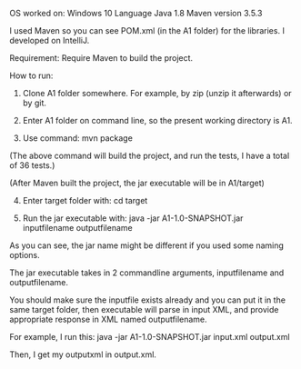 OS worked on: Windows 10
Language Java 1.8
Maven version 3.5.3

I used Maven so you can see POM.xml (in the A1 folder) for the libraries.
I developed on IntelliJ.

Requirement: Require Maven to build the project.

How to run:
1. Clone A1 folder somewhere. For example, by zip (unzip it afterwards) or by git.

2. Enter A1 folder on command line, so the present working directory is A1.

3. Use command: mvn package

(The above command will build the project, and run the tests, I have a total of 36 tests.)

(After Maven built the project, the jar executable will be in A1/target)

4. Enter target folder with: cd target

5. Run the jar executable with: java -jar A1-1.0-SNAPSHOT.jar inputfilename outputfilename

As you can see, the jar name might be different if you used some naming options.

The jar executable takes in 2 commandline arguments, inputfilename and outputfilename.

You should make sure the inputfile exists already and you can put it in the same target folder, then executable will parse in input XML,
and provide appropriate response in XML named outputfilename.

For example, I run this: java -jar A1-1.0-SNAPSHOT.jar input.xml output.xml

Then, I get my outputxml in output.xml.

